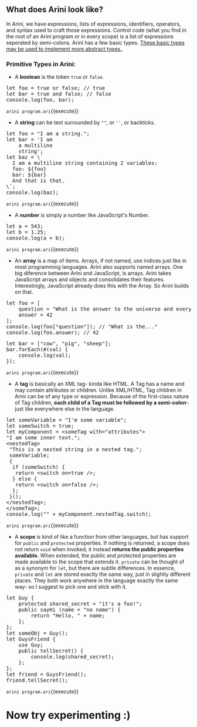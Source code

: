 ## What does Arini look like?
In Arini, we have expressions, lists of expressions, identifiers, operators, and syntax used to craft those expressions. Control code (what you find in the root of an Arini program or in every scope) is a list of expressions seperated by semi-colons. Arini has a few basic types. [These basic types may be used to implement more abstract types.](https://github.com/s-p-n/arini/blob/master/docs/casting/custom.md).

### Primitive Types in Arini:
* A **boolean** is the token `true` or `false`.
<pre class="file" data-filename="project/program.ari" data-target="replace">
let foo = true or false; // true
let bar = true and false; // false
console.log(foo, bar);
</pre>
`arini program.ari`{{execute}}

* A **string** can be text surrounded by `""`, or `''`, or backticks.
<pre class="file" data-filename="project/program.ari" data-target="replace">
let foo = "I am a string.";
let bar = 'I am
    a multiline
    string';
let baz = \`
  I am a multiline string containing 2 variables:
  foo: ${foo}
  bar: ${bar}
  And that is that.
\`;
console.log(baz);
</pre>
`arini program.ari`{{execute}}

* A **number** is simply a number like JavaScript's Number.
<pre class="file" data-filename="project/program.ari" data-target="replace">
let a = 543;
let b = 1.25;
console.log(a + b);
</pre>
`arini program.ari`{{execute}}

* An **array** is a map of items. Arrays, if not named, use indices just like in most programming languages. Arini also supports named arrays. One big diference between Arini and JavaScript, is arrays. Arini takes JavaScript arrays and objects and consolidates their features. Interestingly, JavaScript already does this with the Array. So Arini builds on that.
<pre class="file" data-filename="project/program.ari" data-target="replace">
let foo = [
    question = "What is the answer to the universe and everything?",
    answer = 42
];
console.log(foo["question"]); // "What is the..."
console.log(foo.answer); // 42 
</pre>
<pre class="file" data-filename="project/program.ari" data-target="replace">
let bar = ["cow", "pig", "sheep"];
bar.forEach(#(val) {
    console.log(val);
});
</pre>
`arini program.ari`{{execute}}

* A **tag** is basically an XML tag- kinda like HTML. A Tag has a name and may contain attributes or children. Unlike XML/HTML, Tag children in Arini can be of any type or expression. Because of the first-class nature of Tag children, **each child of a Tag must be followed by a semi-colon**- just like everywhere else in the language. 
<pre class="file" data-filename="project/program.ari" data-target="replace">
let someVariable = &#x22;I&#x27;m some variable&#x22;;
let someSwitch = true;
let myComponent = &#x3C;someTag with=&#x22;attributes&#x22;&#x3E;
&#x22;I am some inner text.&#x22;;
&#x3C;nestedTag&#x3E;
 &#x22;This is a nested string in a nested tag.&#x22;;
 someVariable;
 {
  if (someSwitch) {
   return &#x3C;switch on=true /&#x3E;;
  } else {
   return &#x3C;switch on=false /&#x3E;;
  };
 }();
&#x3C;/nestedTag&#x3E;;
&#x3C;/someTag&#x3E;;
console.log(&#x22;&#x22; + myComponent.nestedTag.switch);
</pre>
`arini program.ari`{{execute}}

* A **scope** is kind of like a function from other languages, but has support for `public` and `protected` properties. If nothing is returned, a scope does not return `void` when invoked, it instead **returns the public properties available.** When extended, the public and protected properties are made available to the scope that extends it. `private` can be thought of as a synonym for `let`, but there are subtle differences. In essence, `private` and `let` are stored exactly the same way, just in slightly different places. They both work anywhere in the language exactly the same way- so I suggest to pick one and stick with it.
<pre class="file" data-filename="project/program.ari" data-target="replace">
let Guy {
    protected shared_secret = "it's a foo!";
    public sayHi (name = "no name") {
        return "Hello, " + name;
    };
};
let someObj = Guy();
let GuysFriend {
    use Guy;
    public tellSecret() {
        console.log(shared_secret);
    };
};
let friend = GuysFriend();
friend.tellSecret();
</pre>
`arini program.ari`{{execute}}

# Now try experimenting :)
